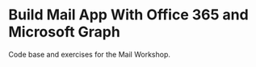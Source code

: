 # Build Mail App With Office 365 and Microsoft Graph
Code base and exercises for the Mail Workshop.

